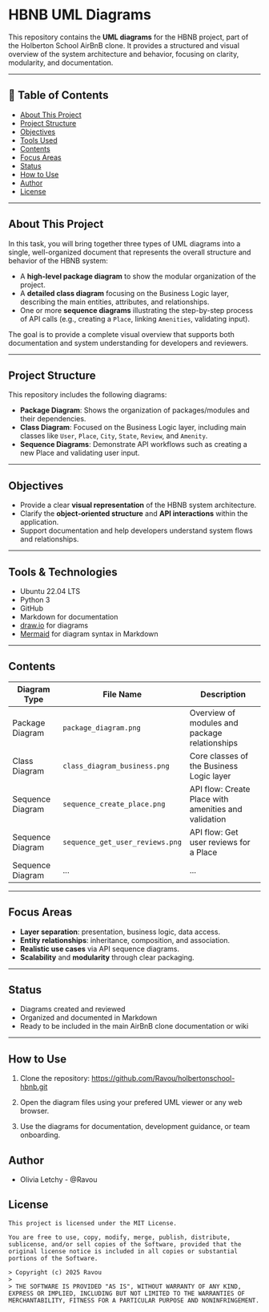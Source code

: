 # HBNB UML Diagrams

This repository contains the **UML diagrams** for the HBNB project, part of the Holberton School AirBnB clone. It provides a structured and visual overview of the system architecture and behavior, focusing on clarity, modularity, and documentation.

---

## 📑 Table of Contents

- [About This Project](#-about-this-project)
- [ Project Structure](#-project-structure)
- [ Objectives](#-objectives)
- [ Tools Used](#️-tools-used)
- [ Contents](#-contents)
- [ Focus Areas](#-focus-areas)
- [ Status](#-status)
- [ How to Use](#-how-to-use)
- [ Author](#-author)
- [ License](#-license)

---

##  About This Project

In this task, you will bring together three types of UML diagrams into a single, well-organized document that represents the overall structure and behavior of the HBNB system:

- A **high-level package diagram** to show the modular organization of the project.
- A **detailed class diagram** focusing on the Business Logic layer, describing the main entities, attributes, and relationships.
- One or more **sequence diagrams** illustrating the step-by-step process of API calls (e.g., creating a `Place`, linking `Amenities`, validating input).

The goal is to provide a complete visual overview that supports both documentation and system understanding for developers and reviewers.

---

## Project Structure

This repository includes the following diagrams:

- **Package Diagram**: Shows the organization of packages/modules and their dependencies.
- **Class Diagram**: Focused on the Business Logic layer, including main classes like `User`, `Place`, `City`, `State`, `Review`, and `Amenity`.
- **Sequence Diagrams**: Demonstrate API workflows such as creating a new Place and validating user input.

---

##  Objectives

- Provide a clear **visual representation** of the HBNB system architecture.
- Clarify the **object-oriented structure** and **API interactions** within the application.
- Support documentation and help developers understand system flows and relationships.

---


##  Tools & Technologies

- Ubuntu 22.04 LTS
- Python 3
- GitHub
- Markdown for documentation
- [draw.io](https://drawio.com) for diagrams
- [Mermaid](https://mermaid-js.github.io/) for diagram syntax in Markdown


---

##  Contents

| Diagram Type      | File Name                        | Description                                          |
|-------------------|----------------------------------|------------------------------------------------------|
| Package Diagram   | `package_diagram.png`            | Overview of modules and package relationships        |
| Class Diagram     | `class_diagram_business.png`     | Core classes of the Business Logic layer             |
| Sequence Diagram  | `sequence_create_place.png`      | API flow: Create Place with amenities and validation |
| Sequence Diagram  | `sequence_get_user_reviews.png`  | API flow: Get user reviews for a Place               |
| Sequence Diagram  | ...                              | ...                                                  |

---

##  Focus Areas

- **Layer separation**: presentation, business logic, data access.
- **Entity relationships**: inheritance, composition, and association.
- **Realistic use cases** via API sequence diagrams.
- **Scalability** and **modularity** through clear packaging.

---

##  Status

-  Diagrams created and reviewed
-  Organized and documented in Markdown
-  Ready to be included in the main AirBnB clone documentation or wiki

---

##  How to Use

1. Clone the repository: https://github.com/Ravou/holbertonschool-hbnb.git

2. Open the diagram files using your prefered UML viewer or any web browser.

3. Use the diagrams for documentation, development guidance, or team onboarding.

##  Author

- Olivia Letchy - @Ravou

##  License

```
This project is licensed under the MIT License. 

You are free to use, copy, modify, merge, publish, distribute, sublicense, and/or sell copies of the Software, provided that the original license notice is included in all copies or substantial portions of the Software.

> Copyright (c) 2025 Ravou  
>  
> THE SOFTWARE IS PROVIDED "AS IS", WITHOUT WARRANTY OF ANY KIND, EXPRESS OR IMPLIED, INCLUDING BUT NOT LIMITED TO THE WARRANTIES OF MERCHANTABILITY, FITNESS FOR A PARTICULAR PURPOSE AND NONINFRINGEMENT.
```
